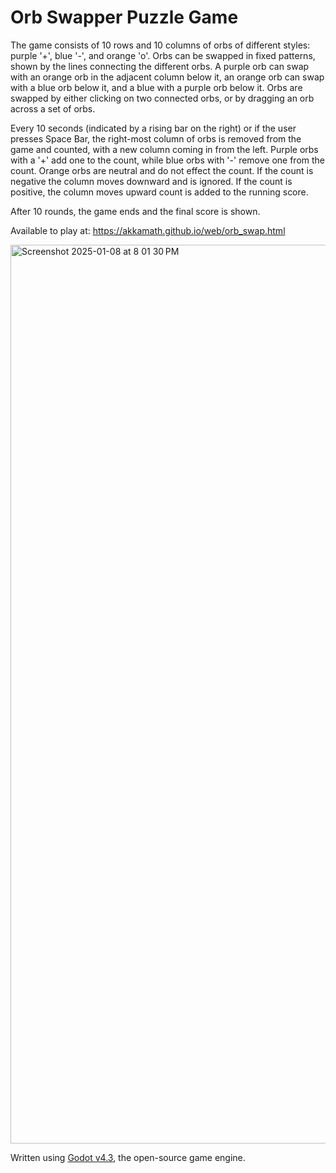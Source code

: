 # Orb Swapper Puzzle Game

The game consists of 10 rows and 10 columns of orbs of different styles: purple '+', blue '-', and orange 'o'.
Orbs can be swapped in fixed patterns, shown by the lines connecting the different orbs.
A purple orb can swap with an orange orb in the adjacent column below it, an orange orb can swap with a blue orb below it, and a blue with a purple orb below it.
Orbs are swapped by either clicking on two connected orbs, or by dragging an orb across a set of orbs.

Every 10 seconds  (indicated by a rising bar on the right) or if the user presses Space Bar, the right-most column of orbs is removed from the game and counted, with a new column coming in from the left.
Purple orbs with a '+' add one to the count, while blue orbs with '-' remove one from the count. Orange orbs are neutral and do not effect the count.
If the count is negative the column moves downward and is ignored. If the count is positive, the column moves upward count is added to the running score.

After 10 rounds, the game ends and the final score is shown.

Available to play at: https://akkamath.github.io/web/orb_swap.html

<img width="1438" alt="Screenshot 2025-01-08 at 8 01 30 PM" src="https://github.com/user-attachments/assets/9b34deb4-65d4-40f0-bf42-40edcc428948" />


Written using [Godot v4.3](https://godotengine.org/), the open-source game engine.
